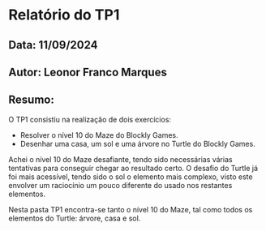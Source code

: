 # Relatório do TP1

## Data: 11/09/2024
## Autor: Leonor Franco Marques

## Resumo:

O TP1 consistiu na realização de dois exercícios:
* Resolver o nível 10 do Maze do Blockly Games.
* Desenhar uma casa, um sol e uma árvore no Turtle do Blockly Games.

Achei o nível 10 do Maze desafiante, tendo sido necessárias várias tentativas para conseguir chegar ao resultado certo.
O desafio do Turtle já foi mais acessível, tendo sido o sol o elemento mais complexo, visto este envolver um raciocínio um pouco diferente do usado nos restantes elementos. 

Nesta pasta TP1 encontra-se tanto o nível 10 do Maze, tal como todos os elementos do Turtle: árvore, casa e sol.